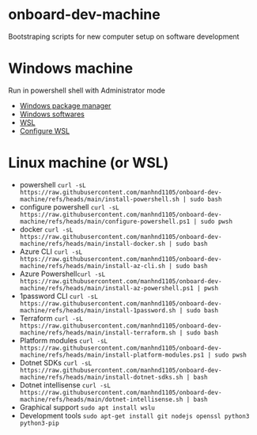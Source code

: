 # onboard-dev-machine
Bootstraping scripts for new computer setup on software development

# Windows machine
Run in powershell shell with Administrator mode
- [Windows package manager](./install-chocolatey.ps1)
- [Windows softwares](install-windows-softwares.ps1)
- [WSL](install-wsl.ps1)
- [Configure WSL](configure-wsl.ps1)

# Linux machine (or WSL)
- powershell `curl -sL https://raw.githubusercontent.com/manhnd1105/onboard-dev-machine/refs/heads/main/install-powershell.sh | sudo bash`
- configure powershell `curl -sL https://raw.githubusercontent.com/manhnd1105/onboard-dev-machine/refs/heads/main/configure-powershell.ps1 | sudo pwsh`
- docker `curl -sL https://raw.githubusercontent.com/manhnd1105/onboard-dev-machine/refs/heads/main/install-docker.sh | sudo bash`
- Azure CLI `curl -sL https://raw.githubusercontent.com/manhnd1105/onboard-dev-machine/refs/heads/main/install-az-cli.sh | sudo bash`
- Azure Powershell`curl -sL https://raw.githubusercontent.com/manhnd1105/onboard-dev-machine/refs/heads/main/install-az-powershell.ps1 | pwsh`
- 1password CLI `curl -sL https://raw.githubusercontent.com/manhnd1105/onboard-dev-machine/refs/heads/main/install-1password.sh | sudo bash`
- Terraform `curl -sL https://raw.githubusercontent.com/manhnd1105/onboard-dev-machine/refs/heads/main/install-terraform.sh | sudo bash`
- Platform modules `curl -sL https://raw.githubusercontent.com/manhnd1105/onboard-dev-machine/refs/heads/main/install-platform-modules.ps1 | sudo pwsh`
- Dotnet SDKs `curl -sL https://raw.githubusercontent.com/manhnd1105/onboard-dev-machine/refs/heads/main/install-dotnet-sdks.sh | bash`
- Dotnet intellisense `curl -sL https://raw.githubusercontent.com/manhnd1105/onboard-dev-machine/refs/heads/main/dotnet-intellisense.sh | bash`
- Graphical support `sudo apt install wslu`
- Development tools `sudo apt-get install git nodejs openssl python3 python3-pip`
